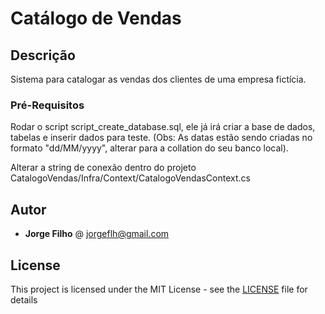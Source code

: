 # Catálogo de Vendas

## Descrição

Sistema para catalogar as vendas dos clientes de uma empresa fictí­cia.

### Pré-Requisitos

Rodar o script script_create_database.sql, ele já irá criar a base de dados, tabelas e inserir dados para teste. 
(Obs: As datas estão sendo criadas no formato "dd/MM/yyyy", alterar para a collation do seu banco local).

Alterar a string de conexão dentro do projeto CatalogoVendas/Infra/Context/CatalogoVendasContext.cs

## Autor

* **Jorge Filho** @ jorgeflh@gmail.com

## License

This project is licensed under the MIT License - see the [LICENSE](LICENSE) file for details
